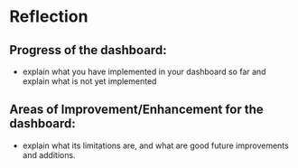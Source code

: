 # Reflection

## Progress of the dashboard:
-  explain what you have implemented in your dashboard so far and explain what is not yet implemented
 

## Areas of Improvement/Enhancement for the dashboard:
-  explain what its limitations are, and what are good future improvements and additions.